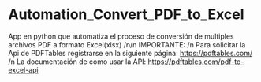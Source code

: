 # Automation_Convert_PDF_to_Excel
App en python que automatiza el proceso de conversión de multiples archivos PDF a formato Excel(xlsx)
/n/n
IMPORTANTE:
/n
Para solicitar la Api de PDFTables registrarse en la siguiente página: https://pdftables.com/
/n
La documentación de como usar la API: https://pdftables.com/pdf-to-excel-api
